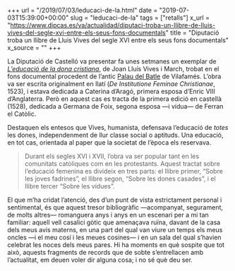 +++
url = "/2019/07/03/leducaci-de-la.html"
date = "2019-07-03T15:39:00+00:00"
slug = "leducaci-de-la"
tags = ["retalls"]
x_url = "https://www.dipcas.es/va/actualidad/diputaci-troba-un-llibre-de-lluis-vives-del-segle-xvi-entre-els-seus-fons-documentals"
title = "Diputació troba un llibre de Lluis Vives del segle XVI entre els seus fons documentals"
x_source = ""
+++


La Diputació de Castelló va presentar fa unes setmanes un exemplar de [*L’educació de la dona cristiana*](https://en.wikipedia.org/wiki/The_Education_of_a_Christian_Woman), de Joan Lluís Vives i March, trobat en el fons documental procedent de l’antic [Palau del Batle](https://ca.wikipedia.org/wiki/Museu_d%27Art_Contemporani_de_Vilafamés) de Vilafamés. L’obra va ser escrita originalment en llatí (*De Institutione Feminae Christianae*, 1523), i estava dedicada a Caterina d’Aragó, primera esposa d’Enric VIII d’Anglaterra. Però en aquest cas es tracta de la primera edició en castellà (1528), dedicada a Germana de Foix, segona esposa —i vídua— de Ferran el Catòlic.

Destaquen els entesos que Vives, humanista, defensava l’educació de *totes* les dones, independenment de llur classe social o aptituds. Una educació, en tot cas, orientada al paper que la societat de l’època els reservava.

> Durant els segles XVI i XVII, l’obra va ser popular tant en les comunitats catòliques com en les protestants. Aquest tractat sobre l’educació femenina es divideix en tres parts: el llibre primer, “Sobre les joves fadrines”, el llibre segon, “Sobre les dones casades”, i el llibre tercer “Sobre les vídues”.

El que m’ha cridat l’atenció, des d’un punt de vista estrictament personal i sentimental, és que aquest tresor bibliogràfic —acompanyat, segurament, de molts altres— romanguera anys i anys en un escenari per a mi tan familiar: aquell vell casalici gòtic que amenaçava ruïna, davant de la casa dels meus avis materns, en una part del qual van viure un temps els meus oncles —i el meu cosí i les meues cosines— i en un sala del qual s’havien celebrat les noces dels meus pares. Hi ha moments en què sospite que tot això, aquests fragments de records que de sobte s’entrellacen amb l’actualitat, em deuen voler dir alguna cosa; i no sé què deu ser.
